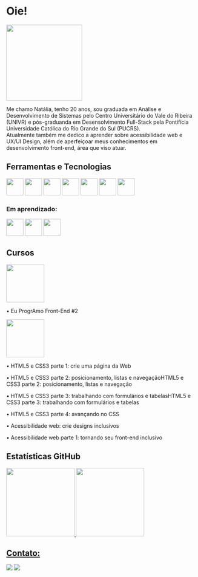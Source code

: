 # Oie! 

<img src="https://i.postimg.cc/FHR4nrTV/IMG-2912.png" width=200 height=200>

Me chamo Natália, tenho 20 anos, sou graduada em Análise e Desenvolvimento de Sistemas pelo Centro Universitário do Vale do Ribeira (UNIVR) e pós-graduanda em Desensolvimento Full-Stack pela Pontifícia Universidade Católica do Rio Grande do Sul (PUCRS). <br>
Atualmente também me dedico a aprender sobre acessibilidade web e UX/UI Design, além de aperfeiçoar meus conhecimentos em desenvolvimento front-end, área que viso atuar.

## Ferramentas e Tecnologias 

<img src="https://cdn.jsdelivr.net/gh/devicons/devicon/icons/html5/html5-plain-wordmark.svg" width=45 height=45 /> <img src="https://cdn.jsdelivr.net/gh/devicons/devicon/icons/css3/css3-plain-wordmark.svg" width=45 height=45 /> <img src="https://cdn.jsdelivr.net/gh/devicons/devicon/icons/javascript/javascript-plain.svg" width=45 height=45 />  <img src="https://cdn.jsdelivr.net/gh/devicons/devicon/icons/php/php-plain.svg"  width=45 height=45 /> <img src="https://cdn.jsdelivr.net/gh/devicons/devicon/icons/csharp/csharp-plain.svg" width=45 height=45 /> <img src="https://cdn.jsdelivr.net/gh/devicons/devicon/icons/java/java-original-wordmark.svg" width=45 height=45 /> <img src="https://cdn.jsdelivr.net/gh/devicons/devicon/icons/mysql/mysql-original-wordmark.svg" width=45 height=45 /> 

### Em aprendizado:

<img src="https://cdn.jsdelivr.net/gh/devicons/devicon/icons/react/react-original-wordmark.svg" width=45 height=45 /> <img src="https://cdn.jsdelivr.net/gh/devicons/devicon/icons/nodejs/nodejs-plain-wordmark.svg" width=45 height=45 /> <img src="https://cdn.jsdelivr.net/gh/devicons/devicon/icons/git/git-original.svg" width=45 height=45 />
          
## Cursos 
<img src="https://i.postimg.cc/nLzjG9jK/327181086-1226088594983736-4445367260896923403-n.png" width="100" height="100">

• Eu ProgrAmo Front-End #2

<img src="https://i.postimg.cc/TPF8NBw7/4975968.png" width="100" height="100">

• HTML5 e CSS3 parte 1: crie uma página da Web

• HTML5 e CSS3 parte 2: posicionamento, listas e navegaçãoHTML5 e CSS3 parte 2: posicionamento, listas e navegação

• HTML5 e CSS3 parte 3: trabalhando com formulários e tabelasHTML5 e CSS3 parte 3: trabalhando com formulários e tabelas

• HTML5 e CSS3 parte 4: avançando no CSS

• Acessibilidade web: crie designs inclusivos

• Acessibilidade web parte 1: tornando seu front-end inclusivo

## Estatísticas GitHub 

<div>
<a href="https://github.com/seu-usuário-aqui">
<img height="180em" src="https://github-readme-stats.vercel.app/api/top-langs/?username=natfmacedo&layout=compact&langs_count=7&theme=dracula"/>
<img height="180em" src="https://github-readme-stats.vercel.app/api?username=natfmacedo&show_icons=true&theme=dracula&include_all_commits=true&count_private=true"/>
</div>

## Contato:
<a href="mailto:nfelixmacedo@gmail.com" target="_blank"><img src="https://img.shields.io/badge/Gmail-D14836?style=for-the-badge&logo=gmail&logoColor=white"></a> <a href="https://www.linkedin.com/in/nataliafelixm/" target="_blank"><img src="https://img.shields.io/badge/-LinkedIn-%230077B5?style=for-the-badge&logo=linkedin&logoColor=white"></a> 
